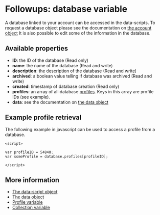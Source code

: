 # Followups: database variable

A database linked to your account can be accessed in the data-scripts. 
To request a database object please see the documentation on [the account object](./followups-scripting-copernica)
It is also possible to edit some of the information in the database.

## Available properties

* **ID**: the ID of the database (Read only)
* **name**: the name of the database (Read and write)
* **description**: the description of the database (Read and write)
* **archived**: a boolean value telling if database was archived (Read and write)
* **created**: timestamp of database creation (Read only)
* **profiles**: an array of all database [profiles](./followups-scripting-profile). 
Keys in this array are profile IDs (see example).
* **data**: see the documentation on [the data object](./followups-scripting-data)

## Example profile retrieval

The following example in javascript can be used to access a profile from a database.

    <script> 
    
    var profileID = 54840;
    var someProfile = database.profiles[profileID];
    
    </script>

## More information
* [The data-script object](./followups-scripting)
* [The data object](./followups-scripting-data)
* [Profile variable](./followups-scripting-profile)
* [Collection variable](./followups-scripting-collection)
